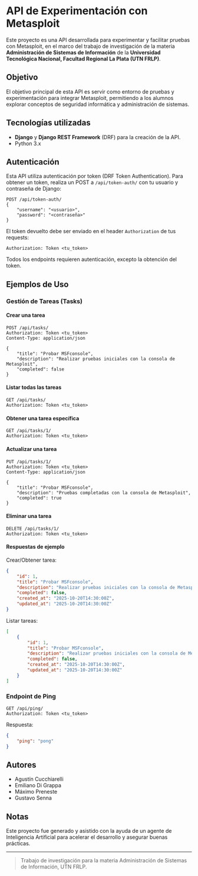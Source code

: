 
# API de Experimentación con Metasploit

Este proyecto es una API desarrollada para experimentar y facilitar pruebas con Metasploit, en el marco del trabajo de investigación de la materia **Administración de Sistemas de Información** de la **Universidad Tecnológica Nacional, Facultad Regional La Plata (UTN FRLP)**.

## Objetivo
El objetivo principal de esta API es servir como entorno de pruebas y experimentación para integrar Metasploit, permitiendo a los alumnos explorar conceptos de seguridad informática y administración de sistemas.

## Tecnologías utilizadas
- **Django** y **Django REST Framework** (DRF) para la creación de la API.
- Python 3.x

## Autenticación
Esta API utiliza autenticación por token (DRF Token Authentication). Para obtener un token, realiza un POST a `/api/token-auth/` con tu usuario y contraseña de Django:

```
POST /api/token-auth/
{
	"username": "<usuario>",
	"password": "<contraseña>"
}
```
El token devuelto debe ser enviado en el header `Authorization` de tus requests:

```
Authorization: Token <tu_token>
```

Todos los endpoints requieren autenticación, excepto la obtención del token.

## Ejemplos de Uso

### Gestión de Tareas (Tasks)

#### Crear una tarea
```http
POST /api/tasks/
Authorization: Token <tu_token>
Content-Type: application/json

{
    "title": "Probar MSFconsole",
    "description": "Realizar pruebas iniciales con la consola de Metasploit",
    "completed": false
}
```

#### Listar todas las tareas
```http
GET /api/tasks/
Authorization: Token <tu_token>
```

#### Obtener una tarea específica
```http
GET /api/tasks/1/
Authorization: Token <tu_token>
```

#### Actualizar una tarea
```http
PUT /api/tasks/1/
Authorization: Token <tu_token>
Content-Type: application/json

{
    "title": "Probar MSFconsole",
    "description": "Pruebas completadas con la consola de Metasploit",
    "completed": true
}
```

#### Eliminar una tarea
```http
DELETE /api/tasks/1/
Authorization: Token <tu_token>
```

#### Respuestas de ejemplo

Crear/Obtener tarea:
```json
{
    "id": 1,
    "title": "Probar MSFconsole",
    "description": "Realizar pruebas iniciales con la consola de Metasploit",
    "completed": false,
    "created_at": "2025-10-20T14:30:00Z",
    "updated_at": "2025-10-20T14:30:00Z"
}
```

Listar tareas:
```json
[
    {
        "id": 1,
        "title": "Probar MSFconsole",
        "description": "Realizar pruebas iniciales con la consola de Metasploit",
        "completed": false,
        "created_at": "2025-10-20T14:30:00Z",
        "updated_at": "2025-10-20T14:30:00Z"
    }
]
```

### Endpoint de Ping
```http
GET /api/ping/
Authorization: Token <tu_token>
```

Respuesta:
```json
{
    "ping": "pong"
}
```

## Autores
- Agustín Cucchiarelli
- Emiliano Di Grappa
- Máximo Preneste
- Gustavo Senna

## Notas
Este proyecto fue generado y asistido con la ayuda de un agente de Inteligencia Artificial para acelerar el desarrollo y asegurar buenas prácticas.

---

> Trabajo de investigación para la materia Administración de Sistemas de Información, UTN FRLP.
